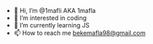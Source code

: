 - 👋 Hi, I’m @1mafli AKA 1mafla
- 👀 I’m interested in coding
- 🌱 I’m currently learning JS
- 📫 How to reach me bekemafla98@gmail.com

<!---
1mafli/1mafli is a ✨ special ✨ repository because its `README.md` (this file) appears on your GitHub profile.
You can click the Preview link to take a look at your changes.
--->

